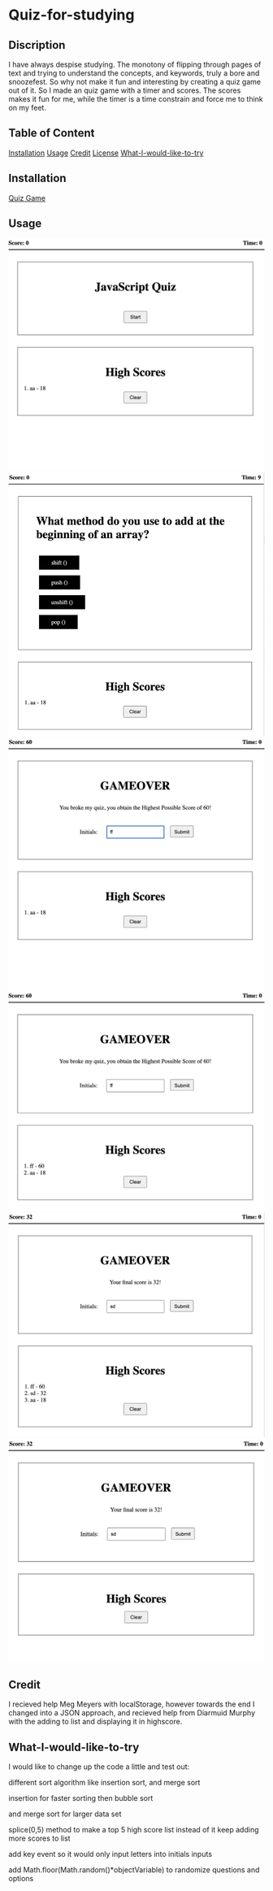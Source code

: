 # Quiz-for-studying

## Discription
I have always despise studying.  The monotony of flipping through pages of text and trying to understand the concepts, and keywords, truly a bore and snoozefest.  So why not make it fun and interesting by creating a quiz game out of it.  So I made an quiz game with a timer and scores.  The scores makes it fun for me, while the timer is a time constrain and force me to think on my feet.

## Table of Content

[Installation](#installation)
[Usage](#usage)
[Credit](#credit)
[License](#license)
[What-I-would-like-to-try](#what-I-would-like-to-try)
## Installation

[Quiz Game](https://stang91.github.io/Quiz-for-studying/)
## Usage
![alt homescreenStart](https://github.com/stang91/Quiz-for-studying/blob/main/asset/images/Screen%20Shot%202022-08-01%20at%2010.41.25%20PM.png)
![alt questionRendering](https://github.com/stang91/Quiz-for-studying/blob/main/asset/images/Screen%20Shot%202022-08-01%20at%2010.41.42%20PM.png)
![alt GameoverScreen](https://github.com/stang91/Quiz-for-studying/blob/main/asset/images/Screen%20Shot%202022-08-01%20at%2010.42.17%20PM.png)
![alt submittingScore](https://github.com/stang91/Quiz-for-studying/blob/main/asset/images/Screen%20Shot%202022-08-01%20at%2010.42.29%20PM.png)
![alt SortingScore](https://github.com/stang91/Quiz-for-studying/blob/main/asset/images/Screen%20Shot%202022-08-01%20at%2010.43.21%20PM.png)
![alt clearScorebutton](https://github.com/stang91/Quiz-for-studying/blob/main/asset/images/Screen%20Shot%202022-08-01%20at%2010.43.33%20PM.png)

## Credit
I recieved help Meg Meyers with localStorage, however towards the end I changed into a JSON approach, and recieved help from Diarmuid Murphy with the adding to list and displaying it in highscore.

## What-I-would-like-to-try
I would like to change up the code a little and test out:

different sort algorithm like insertion sort, and merge sort

insertion for faster sorting then bubble sort

and merge sort for larger data set

splice(0,5) method to make a top 5 high score list instead of it keep adding more scores to list

add key event so it would only input letters into initials inputs 

add Math.floor(Math.random()*objectVariable) to randomize questions and options
